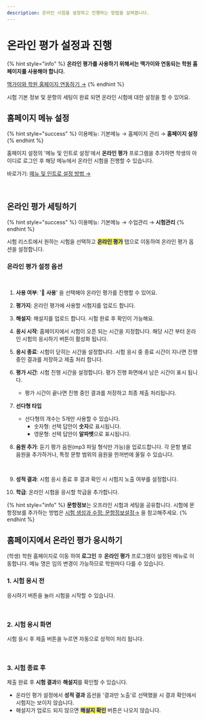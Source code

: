 ```yaml
---
description: 온라인 시험을 설정하고 진행하는 방법을 살펴봅니다.
---
```


# 온라인 평가 설정과 진행

{% hint style="info" %}
**온라인 평가를 사용하기 위해서는 맥가이와 연동되는 학원 홈페이지를 사용해야 합니다.**

[맥가이와 학원 홈페이지 연동하기 →](../homepage/link.md)
{% endhint %}

시험 기본 정보 및 문항의 세팅이 완료 되면 온라인 시험에 대한 설정을 할 수 있어요.

## 홈페이지 메뉴 설정

{% hint style="success" %}
이용메뉴: 기본메뉴 → 홈페이지 관리 → **홈페이지 설정**
{% endhint %}

홈페이지 설정의 '메뉴 및 인트로 설정'에서 **온라인 평가** 프로그램을 추가하면 학생의 아이디로 로그인 후 해당 메뉴에서 온라인 시험을 진행할 수 있습니다.

바로가기: [메뉴 및 인트로 설정 방법 →](broken-reference)

<figure><img src="../.gitbook/assets/홈페이지 온라인평가 추가.png" alt=""><figcaption></figcaption></figure>

## 온라인 평가 세팅하기

{% hint style="success" %}
이용메뉴: 기본메뉴 → 수업관리 → **시험관리**
{% endhint %}

시험 리스트에서 원하는 시험을 선택하고 <mark style="color:blue;">**온라인 평가**</mark> 탭으로 이동하여 온라인 평가 옵션을 설정합니다.

### 온라인 평가 설정 옵션

<figure><img src="../.gitbook/assets/온라인평가설정.png" alt=""><figcaption></figcaption></figure>

1. **사용 여부**: '🔘 **사용**' 을 선택해야 온라인 평가를 진행할 수 있어요.
2. **평가지**: 온라인 평가에 사용할 시험지를 업로드 합니다.
3. **해설지**: 해설지를 업로드 합니다. 시험 완료 후 확인이 가능해요.
4. **응시 시작**: 홈페이지에서 시험이 오픈 되는 시간을 지정합니다. 해당 시간 부터 온라인 시험의 응시하기 버튼이 활성화 됩니다.
5. **응시 종료**: 시험이 닫히는 시간을 설정합니다. 시험 응시 중 종료 시간이 지나면 진행 중인 결과를 저장하고 제출 처리 합니다.
6. **평가 시간**: 시험 진행 시간을 설정합니다. 평가 진행 화면에서 남은 시간이 표시 됩니다.
   * 평가 시간이 끝나면 진행 중인 결과를 저장하고 최종 제출 처리됩니다.
7. **선다형 타입**
   * 선다형의 개수는 5개만 사용할 수 있습니다.
     * 숫자형: 선택 답안이 **숫자**로 표시됩니다.
     * 영문형: 선택 답안이 **알파벳**으로 표시됩니다.
8.  **음원 추가**: 듣기 평가 음원(mp3 파일 형식만 가능)을 업로드합니다. 각 문항 별로 음원을 추가하거나, 특정 문항 범위의 음원을 한꺼번에 올릴 수 있습니다.



    <figure><img src="../.gitbook/assets/듣기음원 업로드.png" alt=""><figcaption></figcaption></figure>
9. **성적 결과**: 시험 응시 종료 후 결과 확인 시 시험지 노출 여부를 설정합니다.
10. **학급**: 온라인 시험을 응시할 학급을 추가합니다.

{% hint style="info" %}
**문항정보**는 오프라인 시험과 세팅을 공유합니다. 시험에 문항정보를 추가하는 방법은 [시험 생성과 수정: 문항정보설정→](add-test/new/#3.) 을 참고해주세요.
{% endhint %}

## 홈페이지에서 온라인 평가 응시하기

(학생) 학원 홈페이지로 이동 하여 **로그인** 후 **온라인 평가** 프로그램이 설정된 메뉴로 이동합니다. 메뉴 명은 임의 변경이 가능하므로 학원마다 다를 수 있습니다.

### 1. 시험 응시 전

응시하기 버튼을 눌러 시험을 시작할 수 있습니다.

<figure><img src="../.gitbook/assets/시험응시 전.png" alt=""><figcaption></figcaption></figure>

### 2. 시험 응시 화면

시험 응시 후 제출 버튼을 누르면 자동으로 성적이 처리 됩니다.

<figure><img src="../.gitbook/assets/평가진행화면.png" alt=""><figcaption></figcaption></figure>

### 3. 시험 종료 후

제출 완료 후 **시험 결과**와 **해설지**를 확인할 수 있습니다.&#x20;

* 온라인 평가 설정에서 **성적 결과** 옵션을 '결과만 노출'로 선택했을 시 결과 확인에서 시험지는 보이지 않습니다.
* 해설지가 업로드 되지 않으면 <mark style="color:blue;">**해설지 확인**</mark> 버튼은 나오지 않습니다.

<figure><img src="../.gitbook/assets/결과확인.png" alt=""><figcaption></figcaption></figure>
